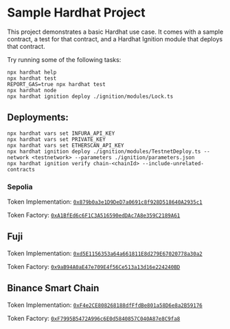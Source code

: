 # Sample Hardhat Project

This project demonstrates a basic Hardhat use case. It comes with a sample contract, a test for that contract, and a Hardhat Ignition module that deploys that contract.

Try running some of the following tasks:

```shell
npx hardhat help
npx hardhat test
REPORT_GAS=true npx hardhat test
npx hardhat node
npx hardhat ignition deploy ./ignition/modules/Lock.ts
```

## Deployments:

```
npx hardhat vars set INFURA_API_KEY
npx hardhat vars set PRIVATE_KEY
npx hardhat vars set ETHERSCAN_API_KEY
npx hardhat ignition deploy ./ignition/modules/TestnetDeploy.ts --network <testnetwork> --parameters ./ignition/parameters.json
npx hardhat ignition verify chain-<chainId> --include-unrelated-contracts
```

### Sepolia

Token Implementation: [`0x879b0a3e1D9DeD7a0691c8f928D518640A2935c1`](https://sepolia.etherscan.io/address/0x879b0a3e1D9DeD7a0691c8f928D518640A2935c1)

Token Factory: [`0xA1BfEd6c6F1C3A516590edDAc7A8e359C2189A61`](https://sepolia.etherscan.io/address/0xA1BfEd6c6F1C3A516590edDAc7A8e359C2189A61)

## Fuji

Token Implementation: [`0xd5E1156353a64a661811E8d279E67020778a30a2`](https://testnet.snowtrace.io/address/0xd5E1156353a64a661811E8d279E67020778a30a2)

Token Factory: [`0x9aB94A0aE47e709E4f56Ce513a13d16e224240BD`](https://testnet.snowtrace.io/address/0x9aB94A0aE47e709E4f56Ce513a13d16e224240BD)

## Binance Smart Chain

Token Implementation: [`0xF4e2CE808268188dfFfdBe801a58D6e8a2B59176`](https://bscscan.com/address/0xF4e2CE808268188dfFfdBe801a58D6e8a2B59176)

Token Factory: [`0xF7995B5472A996c6E0d5840857C040A87e8C9fa8`](https://bscscan.com/address/0xF7995B5472A996c6E0d5840857C040A87e8C9fa8)